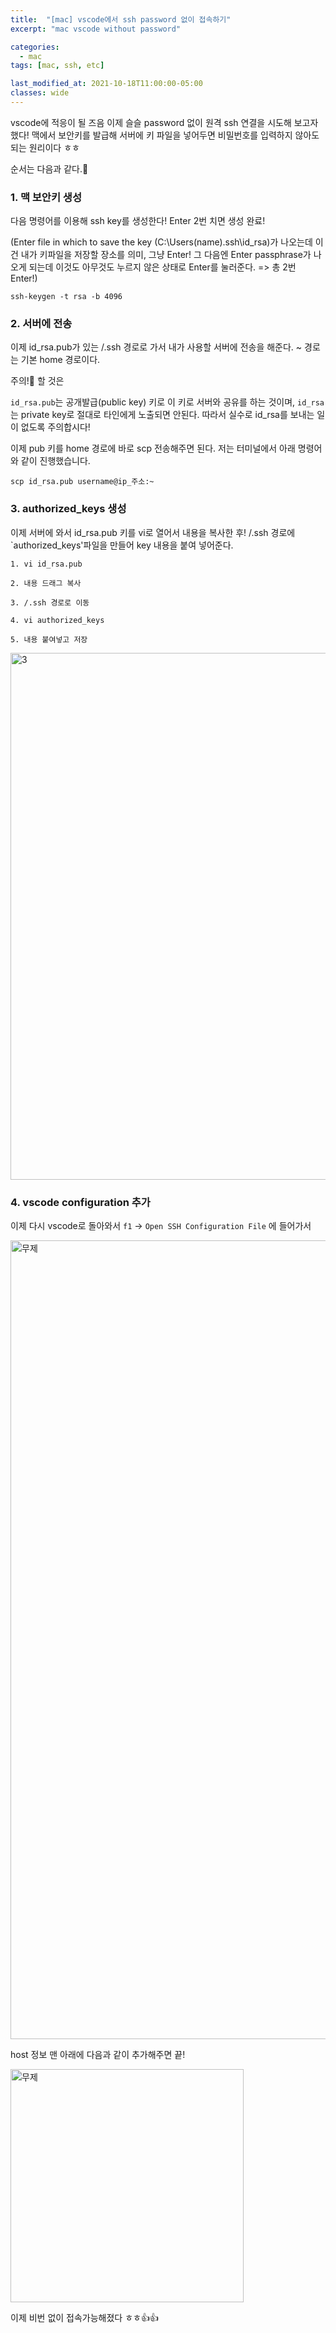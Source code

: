 ```yaml
---
title:  "[mac] vscode에서 ssh password 없이 접속하기"
excerpt: "mac vscode without password"

categories:
  - mac
tags: [mac, ssh, etc]

last_modified_at: 2021-10-18T11:00:00-05:00
classes: wide
---
```


vscode에 적응이 될 즈음 이제 슬슬 password 없이 원격 ssh 연결을 시도해 보고자 했다! 맥에서 보안키를 발급해 서버에 키 파일을 넣어두면 비밀번호를 입력하지 않아도 되는 원리이다 ㅎㅎ

순서는 다음과 같다.🍒

### 1. 맥 보안키 생성

다음 명령어를 이용해 ssh key를 생성한다! Enter 2번 치면 생성 완료!

(Enter file in which to save the key (C:\Users\(name)\.ssh\id_rsa)가 나오는데 이건 내가 키파일을 저장할 장소를 의미, 그냥 Enter!
그 다음엔 Enter passphrase가 나오게 되는데 이것도 아무것도 누르지 않은 상태로 Enter를 눌러준다. => 총 2번 Enter!)


~~~
ssh-keygen -t rsa -b 4096 
~~~



### 2. 서버에 전송

이제 id_rsa.pub가 있는 /.ssh 경로로 가서 내가 사용할 서버에 전송을 해준다. ~ 경로는 기본 home 경로이다. 

주의!🌟 할 것은 

`id_rsa.pub`는 공개발급(public key) 키로 이 키로 서버와 공유를 하는 것이며, `id_rsa`는 private key로 절대로 타인에게 노출되면 안된다. 따라서 실수로 id_rsa를 보내는 일이 없도록 주의합시다!

이제 pub 키를 home 경로에 바로 scp 전송해주면 된다. 저는 터미널에서 아래 명령어와 같이 진행했습니다. 

~~~
scp id_rsa.pub username@ip_주소:~
~~~


### 3. authorized_keys 생성

이제 서버에 와서 id_rsa.pub 키를 vi로 열어서 내용을 복사한 후! /.ssh 경로에 `authorized_keys'파일을 만들어 key 내용을 붙여 넣어준다.

~~~
1. vi id_rsa.pub

2. 내용 드래그 복사

3. /.ssh 경로로 이동

4. vi authorized_keys

5. 내용 붙여넣고 저장
~~~

<img width="843" alt="3" src="https://user-images.githubusercontent.com/53431568/137743713-1baefb2e-52c2-40ae-8dce-121d37f8eddb.png">


### 4. vscode configuration 추가

이제 다시 vscode로 돌아와서 `f1` -> `Open SSH Configuration File` 에 들어가서

<img width="1278" alt="무제" src="https://user-images.githubusercontent.com/53431568/137745209-9c8d8a2f-0b95-41d4-8507-27604f05fcce.png">

host 정보 맨 아래에 다음과 같이 추가해주면 끝!

<img width="373" alt="무제" src="https://user-images.githubusercontent.com/53431568/137745563-eac0be8c-22bc-40c4-8be9-f1b8762fb4fe.png">




이제 비번 없이 접속가능해졌다 ㅎㅎ👍👍


